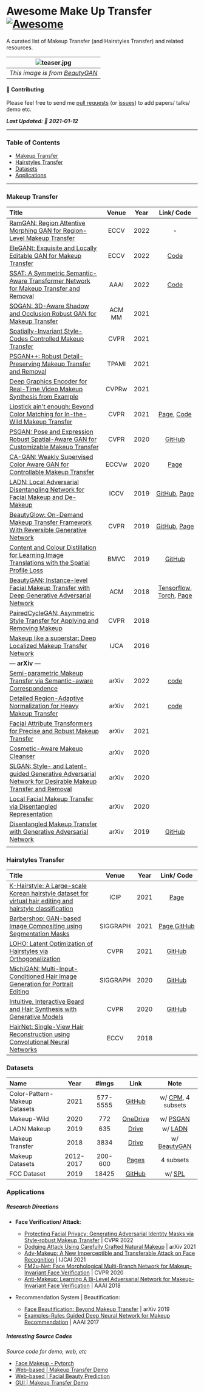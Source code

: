 # Awesome Make Up Transfer [![Awesome](https://cdn.rawgit.com/sindresorhus/awesome/d7305f38d29fed78fa85652e3a63e154dd8e8829/media/badge.svg)](https://github.com/sindresorhus/awesome)

A curated list of Makeup Transfer (and Hairstyles Transfer) and related resources.

| ![teaser.jpg](https://raw.githubusercontent.com/Honlan/BeautyGAN/master/result.jpg) | 
|:--:| 
| *This image is from [BeautyGAN](https://github.com/Honlan/BeautyGAN)* |

#### 🌱 Contributing

Please feel free to send me [pull requests](https://github.com/thaoshibe/awesome-makeup-transfer/pulls) (or [issues](https://github.com/thaoshibe/awesome-makeup-transfer/issues)) to add papers/ talks/ demo etc.


***Last Updated: 🌼  2021-01-12***

------

### Table of Contents

- [Makeup Transfer](#makeup-transfer)
- [Hairstyles Transfer](#hairstyles-transfer)
- [Datasets](#datasets)
- [Applications](#applications)

-----

### Makeup Transfer

| Title    | Venue    | Year | Link/ Code     |
|:-------- |:--------:|:--------:|:--------:|
| [RamGAN: Region Attentive Morphing GAN for Region-Level Makeup Transfer](https://www.ecva.net/papers/eccv_2022/papers_ECCV/html/803_ECCV_2022_paper.php) | ECCV | 2022 | -|
|[EleGANt: Exquisite and Locally Editable GAN for Makeup Transfer](https://arxiv.org/abs/2207.09840) |ECCV|2022|[Code](https://github.com/Chenyu-Yang-2000/EleGANt)|
| [SSAT: A Symmetric Semantic-Aware Transformer Network for Makeup Transfer and Removal](https://arxiv.org/abs/2112.03631) | AAAI | 2022 | [Code](https://gitee.com/sunzhaoyang0304/ssat-msp)|
| [SOGAN: 3D-Aware Shadow and Occlusion Robust GAN for Makeup Transfer](https://arxiv.org/abs/2104.10567)| ACM MM | 2021|
|[Spatially-Invariant Style-Codes Controlled Makeup Transfer](https://openaccess.thecvf.com/content/CVPR2021/html/Deng_Spatially-Invariant_Style-Codes_Controlled_Makeup_Transfer_CVPR_2021_paper.html) | CVPR |2021 |
| [PSGAN++: Robust Detail-Preserving Makeup Transfer and Removal](https://arxiv.org/abs/2105.12324) | TPAMI | 2021|
|[Deep Graphics Encoder for Real-Time Video Makeup Synthesis from Example](https://arxiv.org/abs/2105.06407)| CVPRw | 2021 ||
| [Lipstick ain't enough: Beyond Color Matching for In-the-Wild Makeup Transfer](https://arxiv.org/abs/2104.01867)|CVPR |2021| [Page](https://thaoshibe.github.io/CPM), [Code](https://github.com/VinAIResearch/CPM)|
| [PSGAN: Pose and Expression Robust Spatial-Aware GAN for Customizable Makeup Transfer](https://arxiv.org/pdf/1909.06956.pdf) | CVPR |2020| [GitHub](https://github.com/wtjiang98/PSGAN)|
| [CA-GAN: Weakly Supervised Color Aware GAN for Controllable Makeup Transfer](https://arxiv.org/pdf/2008.10298.pdf) | ECCVw |2020| [Page](https://robinkips.github.io/CA-GAN/)|
| [LADN: Local Adversarial Disentangling Network for Facial Makeup and De-Makeup](https://arxiv.org/pdf/1904.11272.pdf)    | ICCV  |2019  | [GitHub](https://github.com/wangguanzhi/LADN), [Page](https://georgegu1997.github.io/LADN-project-page/)|
| [BeautyGlow: On-Demand Makeup Transfer Framework With Reversible Generative Network](https://openaccess.thecvf.com/content_CVPR_2019/papers/Chen_BeautyGlow_On-Demand_Makeup_Transfer_Framework_With_Reversible_Generative_Network_CVPR_2019_paper.pdf) | CVPR | 2019|[GitHub](https://github.com/BeautyGlow), [Page](https://beautyglow.github.io)|
|[Content and Colour Distillation for Learning Image Translations with the Spatial Profile Loss](https://arxiv.org/abs/1908.00274)|BMVC |2019| [GitHub](https://github.com/ssarfraz/SPL)|
| [BeautyGAN: Instance-level Facial Makeup Transfer with Deep Generative Adversarial Network](https://dl.acm.org/doi/abs/10.1145/3240508.3240618) | ACM |2018|[Tensorflow](https://github.com/Honlan/BeautyGAN), [Torch](https://github.com/wtjiang98/BeautyGAN_pytorch), [Page](http://liusi-group.com/projects/BeautyGAN) |
| [PairedCycleGAN: Asymmetric Style Transfer for Applying and Removing Makeup](https://adoberesearch.ctlprojects.com/wp-content/uploads/2018/04/CVPR2018_Paper3623_Chang.pdf)| CVPR |2018 |
|[Makeup like a superstar: Deep Localized Makeup Transfer Network](https://arxiv.org/abs/1604.07102)| IJCA| 2016| |
|— **arXiv** —|
| [Semi-parametric Makeup Transfer via Semantic-aware Correspondence](https://arxiv.org/abs/2203.02286)| arXiv | 2022| [code](https://github.com/AnonymScholar/SpMT)|
| [Detailed Region-Adaptive Normalization for Heavy Makeup Transfer](https://arxiv.org/abs/2109.14525)|arXiv|2021|[code](https://github.com/Yueming6568/MDMGAN)|
| [Facial Attribute Transformers for Precise and Robust Makeup Transfer](https://arxiv.org/abs/2104.02894)|arXiv|2021||
| [Cosmetic-Aware Makeup Cleanser](https://arxiv.org/abs/2004.09147)|arXiv|2020| |
| [SLGAN: Style- and Latent-guided Generative Adversarial Network for Desirable Makeup Transfer and Removal](https://arxiv.org/abs/2009.07557)|arXiv|2020| |
| [Local Facial Makeup Transfer via Disentangled Representation](https://arxiv.org/abs/2003.12065)| arXiv|2020 ||
| [Disentangled Makeup Transfer with Generative Adversarial Network](https://arxiv.org/abs/1907.01144)|arXiv|2019|[GitHub](https://github.com/Honlan/DMT)|
| []()| | ||


### Hairstyles Transfer
| Title    | Venue    | Year | Link/ Code     |
|:-------- |:--------:|:--------:|:--------:|
| [K-Hairstyle: A Large-scale Korean hairstyle dataset for virtual hair editing and hairstyle classification](https://arxiv.org/abs/2102.06288)| ICIP | 2021 |[Page](https://psh01087.github.io/K-Hairstyle/)|
| [Barbershop: GAN-based Image Compositing using Segmentation Masks](https://arxiv.org/abs/2106.01505)| SIGGRAPH| 2021|[Page](https://zpdesu.github.io/Barbershop/),[GitHub](https://github.com/ZPdesu/Barbershop)|
| [LOHO: Latent Optimization of Hairstyles via Orthogonalization](https://arxiv.org/abs/2103.03891)| CVPR | 2021 |[GitHub](https://github.com/dukebw/LOHO)|
| [MichiGAN: Multi-Input-Conditioned Hair Image Generation for Portrait Editing](https://arxiv.org/abs/2010.16417)| SIGGRAPH | 2020 |[GitHub](https://github.com/tzt101/MichiGAN)|
| [Intuitive, Interactive Beard and Hair Synthesis with Generative Models](https://openaccess.thecvf.com/content_CVPR_2020/papers/Olszewski_Intuitive_Interactive_Beard_and_Hair_Synthesis_With_Generative_Models_CVPR_2020_paper.pdf)| CVPR | 2020 |[GitHub](https://github.com/kyleolsz/hairgen)|
|[HairNet: Single-View Hair Reconstruction using Convolutional Neural Networks](https://openaccess.thecvf.com/content_ECCV_2018/papers/Yi_Zhou_Single-view_Hair_Reconstruction_ECCV_2018_paper.pdf)| ECCV | 2018 ||
### Datasets

| Name     | Year     | #imgs    | Link     | Note     |
|:-------- |:--------:|:--------:|:--------:|:--------:|
|Color-Pattern-Makeup Datasets | 2021 | 577-5555 | [GitHub](https://github.com/VinAIResearch/CPM#datasets)| w/ [CPM](https://thaoshibe.github.io/CPM), 4 subsets|
|Makeup-Wild| 2020    |   772    | [OneDrive](https://buaaeducn-my.sharepoint.com/personal/jiangwentao_buaa_edu_cn/_layouts/15/onedrive.aspx?id=%2Fpersonal%2Fjiangwentao_buaa_edu_cn%2FDocuments%2FMakeup-Wild%2Ezip&parent=%2Fpersonal%2Fjiangwentao_buaa_edu_cn%2FDocuments&originalPath=aHR0cHM6Ly9idWFhZWR1Y24tbXkuc2hhcmVwb2ludC5jb20vOnU6L2cvcGVyc29uYWwvamlhbmd3ZW50YW9fYnVhYV9lZHVfY24vRWNSTmtGMmJGWTlBb21mTWZ5ZF9CMkFCVXlaN1B0U2VZb3FGSktKYlZ2d01IZz9ydGltZT1FM3dBc3RtMjJFZw)|w/ [PSGAN](https://github.com/wtjiang98/PSGAN)|
|LADN Makeup | 2019 | 635 | [Drive](https://drive.google.com/file/d/1gygDQarCOZ7E4qptvTyYF_iZNxsJ4WnI/view)| w/ [LADN](https://github.com/wangguanzhi/LADN)|
|Makeup Transfer | 2018 | 3834 | [Drive](https://drive.google.com/file/d/18UlvYDL6UGZ2rs0yaDsSzoUlw8KI5ABY/view) | w/ [BeautyGAN](http://liusi-group.com/projects/BeautyGAN)|
|Makeup Datasets | 2012-2017 | 200-600|[Pages](http://www.antitza.com/makeup-datasets.html)| 4 subsets|
| FCC Dataset | 2019 | 18425|[GitHub](https://github.com/ssarfraz/SPL/tree/master/FCC_dataset#facial-cosmetic-content-dataset-fcc)|w/ [SPL](https://github.com/ssarfraz/SPL)|

### Applications

##### Research Directions

- **Face Verification/ Attack**:
  - [Protecting Facial Privacy: Generating Adversarial Identity Masks via Style-robust Makeup Transfer](https://arxiv.org/pdf/2203.03121.pdf) | CVPR 2022
  - [Dodging Attack Using Carefully Crafted Natural Makeup](https://arxiv.org/abs/2109.06467) | arXiv 2021
  - [Adv-Makeup: A New Imperceptible and Transferable Attack on Face Recognition](https://arxiv.org/abs/2105.03162) | IJCAI 2021
  - [FM2u-Net: Face Morphological Multi-Branch Network for Makeup-Invariant Face Verification](https://openaccess.thecvf.com/content_CVPR_2020/html/Wang_FM2u-Net_Face_Morphological_Multi-Branch_Network_for_Makeup-Invariant_Face_Verification_CVPR_2020_paper.html) | CVPR 2020
  - [Anti-Makeup: Learning A Bi-Level Adversarial Network for Makeup-Invariant Face Verification](https://arxiv.org/abs/1709.03654) | AAAI 2018

- Recommendation System | Beautification:
  - [Face Beautification: Beyond Makeup Transfer](https://arxiv.org/abs/1912.03630) | arXiv 2019
  - [Examples-Rules Guided Deep Neural Network for Makeup Recommendation](https://ojs.aaai.org/index.php/AAAI/article/view/10626) | AAAI 2017

##### Interesting Source Codes

*Source code for demo, web, etc*

- [Face Makeup - Pytorch](https://github.com/zllrunning/face-makeup.PyTorch)
- [Web-based | Makeup Transfer Demo](https://github.com/thaoshibe/Facial-Makeup-Web)
- [Web-based | Facial Beauty Prediction](https://github.com/wanshun123/Facial-Beauty-Prediction)
- [GUI | Makeup Transfer Demo](https://github.com/thaoshibe/GUI-Makeup-Transfer)
